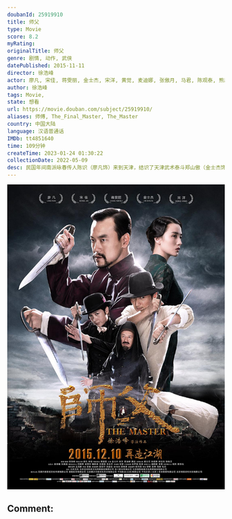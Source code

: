 ```yaml
---
doubanId: 25919910
title: 师父
type: Movie
score: 8.2
myRating: 
originalTitle: 师父
genre: 剧情, 动作, 武侠
datePublished: 2015-11-11
director: 徐浩峰
actor: 廖凡, 宋佳, 蒋雯丽, 金士杰, 宋洋, 黄觉, 麦迪娜, 张傲月, 马君, 陈观泰, 熊欣欣, 戴立忍, 裘继戎, 李博, 邹家豪, 卡丽娜, 赵贵祥, 李春遂, 张蒙生, 彭志, 刘洪林, 王宝山, 刘子威, 陈韦然, 赵峥, 李桂生, 薄冰, 谢勇, 尚言生, 杨晓波, 刘妙, 艾琳, 刘新义, 安东·夏波瓦洛, 李一明, 李光复, 闫长海, 杜月, 高肖雅, 鲁冠廷, 柳青伶, 崔陆萌, 王星凯, 冯启龙, 任思扬, 秦伯坤, 赵英龙, 徐悦, 陈大成, 达伦·格罗夫纳, 乔鸣麟
author: 徐浩峰
tags: Movie, 
state: 想看
url: https://movie.douban.com/subject/25919910/
aliases: 师傅, The_Final_Master, The_Master
country: 中国大陆
language: 汉语普通话
IMDb: tt4851640
time: 109分钟
createTime: 2023-01-24 01:30:22
collectionDate: 2022-05-09
desc: 民国年间南派咏春传人陈识（廖凡饰）来到天津，结识了天津武术泰斗郑山傲（金士杰饰），为在武术界开馆立足，郑山傲建议陈识用教徒弟踢馆的传统方式达成目的。几经周折，陈识娶了一名天津绝色女子赵国卉（宋佳...
---
```


![image](assets/p2554541437.jpg)

Comment: 
---

